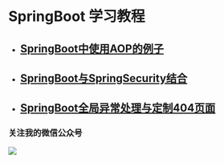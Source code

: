 # SpringBoot 学习教程

*  ## [SpringBoot中使用AOP的例子](https://github.com/Lyn4ever29/springboot-learn/tree/master/SpringBootAop)

*  ## [SpringBoot与SpringSecurity结合](https://github.com/Lyn4ever29/springboot-learn/tree/master/SpringSecurity)

*  ## [SpringBoot全局异常处理与定制404页面](https://github.com/Lyn4ever29/springboot-learn/tree/master/SpringBoot_Exception)



### 关注我的微信公众号
![](https://lyn4ever.gitee.io/img/wx/gzh2.png)